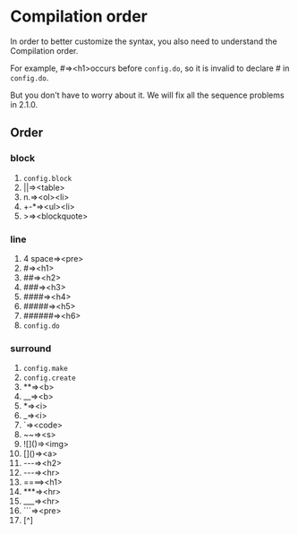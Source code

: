 # Compilation order

In order to better customize the syntax, you also need to understand the Compilation order.

For example, #=>\<h1\>occurs before `config.do`, so it is invalid to declare # in `config.do`.

But you don't have to worry about it. We will fix all the sequence problems in 2.1.0.

## Order
### **block**
1. `config.block`
2. ||=>\<table\>
3. n.=>\<ol\>\<li\>
4. +-*=>\<ul\>\<li\>
5. \>=>\<blockquote\>
### **line**
1. 4 space=>\<pre\>
2. #=>\<h1\>
3. ##=>\<h2\>
4. ###=>\<h3\>
5. ####=>\<h4\>
6. #####=>\<h5\>
7. ######=>\<h6\>
8. `config.do`
### **surround**
1. `config.make`
2. `config.create`
3. **=>\<b\>
4. __=>\<b\>
5. *=>\<i\>
6. _=>\<i\>
7. `=>\<code\>
8. ~~=>\<s\>
9. \!\[\]\(\)=>\<img\>
10. \[\]\(\)=>\<a\>
11. ---=>\<h2\>
12. ---=>\<hr\>
13. ====>\<h1\>
14. ***=>\<hr\>
15. ___=>\<hr\>
16. \`\`\`=>\<pre\>
17. \[\^\]


